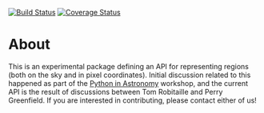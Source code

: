[![Build Status](https://travis-ci.org/astropy/regions.png)](https://travis-ci.org/astropy/regions?branch=master)
[![Coverage Status](https://coveralls.io/repos/astropy/regions/badge.svg)](https://coveralls.io/r/astropy/regions)

About
=====

This is an experimental package defining an API for representing regions
(both on the sky and in pixel coordinates). Initial discussion related to
this happened as part of the
[Python in Astronomy](python-in-astronomy.github.io) workshop, and the
current API is the result of discussions between Tom Robitaille and Perry
Greenfield. If you are interested in contributing, please contact either of
us!
